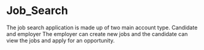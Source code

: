 # Job_Search

The job search application is made up of two main account type. 
Candidate and employer
The employer can create new jobs and the candidate can view the jobs and apply for an opportunity.
